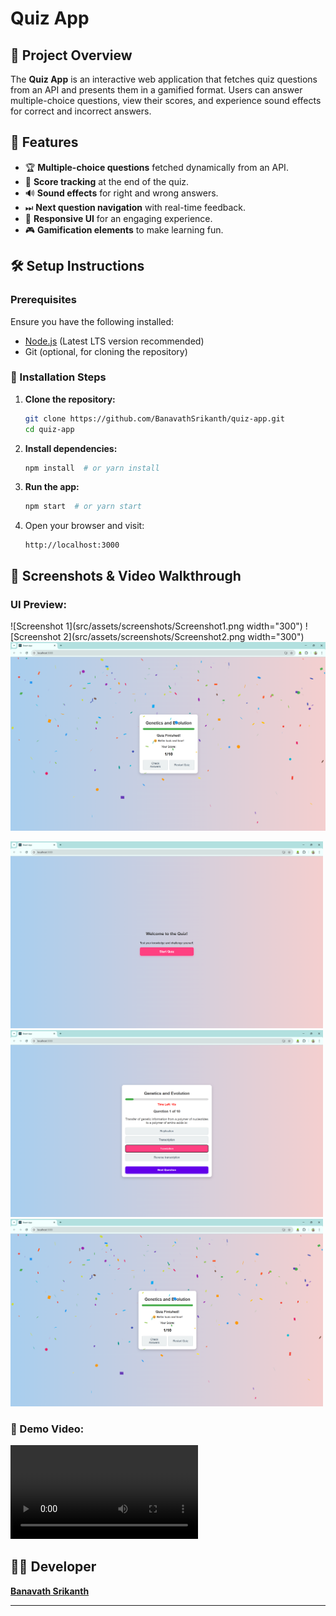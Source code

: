 # Quiz App

## 📌 Project Overview
The **Quiz App** is an interactive web application that fetches quiz questions from an API and presents them in a gamified format. Users can answer multiple-choice questions, view their scores, and experience sound effects for correct and incorrect answers.

## 🚀 Features
- 🏆 **Multiple-choice questions** fetched dynamically from an API.
- 🎯 **Score tracking** at the end of the quiz.
- 🔊 **Sound effects** for right and wrong answers.
- ⏭ **Next question navigation** with real-time feedback.
- 🎨 **Responsive UI** for an engaging experience.
- 🎮 **Gamification elements** to make learning fun.

## 🛠️ Setup Instructions
### Prerequisites
Ensure you have the following installed:
- [Node.js](https://nodejs.org/) (Latest LTS version recommended)
- Git (optional, for cloning the repository)

### 🔧 Installation Steps
1. **Clone the repository:**  
   ```sh
   git clone https://github.com/BanavathSrikanth/quiz-app.git
   cd quiz-app
   ```
2. **Install dependencies:**  
   ```sh
   npm install  # or yarn install
   ```
3. **Run the app:**  
   ```sh
   npm start  # or yarn start
   ```
4. Open your browser and visit:  
   ```
   http://localhost:3000
   ```

## 📸 Screenshots & Video Walkthrough
### UI Preview:
![Screenshot 1](src/assets/screenshots/Screenshot1.png width="300") ![Screenshot 2](src/assets/screenshots/Screenshot2.png width="300") ![Screenshot 3](src/assets/screenshots/Screenshot3.png)

<div>
  <img src="src/assets/screenshots/Screenshot1.png" width="500" />
  <img src="src/assets/screenshots/Screenshot2.png" width="500" />
  <img src="src/assets/screenshots/Screenshot3.png" width="500" />
</div>

### 🎥 Demo Video:
![Video Demo](src/assets/screenshots/demovideo.mp4)



## 👨‍💻 Developer
**[Banavath Srikanth](https://github.com/BanavathSrikanth)**

-------
